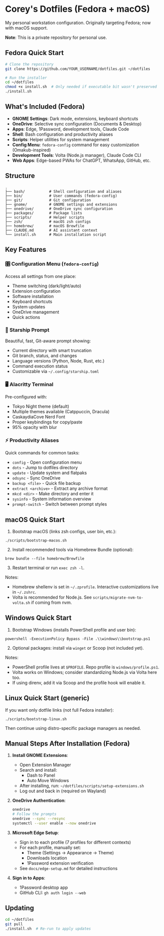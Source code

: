 # Corey's Dotfiles (Fedora + macOS)

My personal workstation configuration. Originally targeting Fedora; now with macOS support.

**Note**: This is a private repository for personal use.

## Fedora Quick Start

```bash
# Clone the repository
git clone https://github.com/YOUR_USERNAME/dotfiles.git ~/dotfiles

# Run the installer
cd ~/dotfiles
chmod +x install.sh  # Only needed if executable bit wasn't preserved
./install.sh
```

## What's Included (Fedora)

- **GNOME Settings**: Dark mode, extensions, keyboard shortcuts
- **OneDrive**: Selective sync configuration (Documents & Desktop)
- **Apps**: Edge, 1Password, development tools, Claude Code
- **Shell**: Bash configuration and productivity aliases
- **Scripts**: Helper utilities for system management
- **Config Menu**: `fedora-config` command for easy customization (Omakub-inspired)
- **Development Tools**: Volta (Node.js manager), Claude Code CLI
- **Web Apps**: Edge-based PWAs for ChatGPT, WhatsApp, GitHub, etc.

## Structure

```
.
├── bash/           # Shell configuration and aliases
├── bin/            # User commands (fedora-config)
├── git/            # Git configuration
├── gnome/          # GNOME settings and extensions
├── onedrive/       # OneDrive sync configuration
├── packages/       # Package lists
├── scripts/        # Helper scripts
├── zsh/            # macOS zsh configs
├── homebrew/       # macOS Brewfile
├── CLAUDE.md       # AI assistant context
└── install.sh      # Main installation script
```

## Key Features

### 🎛️ Configuration Menu (`fedora-config`)
Access all settings from one place:
- Theme switching (dark/light/auto)
- Extension configuration
- Software installation
- Keyboard shortcuts
- System updates
- OneDrive management
- Quick actions

### 🚀 Starship Prompt
Beautiful, fast, Git-aware prompt showing:
- Current directory with smart truncation
- Git branch, status, and changes
- Language versions (Python, Node, Rust, etc.)
- Command execution status
- Customizable via `~/.config/starship.toml`

### 🖥️ Alacritty Terminal
Pre-configured with:
- Tokyo Night theme (default)
- Multiple themes available (Catppuccin, Dracula)
- CaskaydiaCove Nerd Font
- Proper keybindings for copy/paste
- 95% opacity with blur

### ⚡ Productivity Aliases
Quick commands for common tasks:
- `config` - Open configuration menu
- `dots` - Jump to dotfiles directory
- `update` - Update system and flatpaks
- `odsync` - Sync OneDrive
- `backup <file>` - Quick file backup
- `extract <archive>` - Extract any archive format
- `mkcd <dir>` - Make directory and enter it
- `sysinfo` - System information overview
- `prompt-switch` - Switch between prompt styles

## macOS Quick Start

1) Bootstrap macOS (links zsh configs, user bin, etc.):

```
./scripts/bootstrap-macos.sh
```

2) Install recommended tools via Homebrew Bundle (optional):

```
brew bundle --file homebrew/Brewfile
```

3) Restart terminal or run `exec zsh -l`.

Notes:
- Homebrew shellenv is set in `~/.zprofile`. Interactive customizations live in `~/.zshrc`.
- Volta is recommended for Node.js. See `scripts/migrate-nvm-to-volta.sh` if coming from nvm.

## Windows Quick Start

1) Bootstrap Windows (installs PowerShell profile and user bin):

```
powershell -ExecutionPolicy Bypass -File .\\windows\\bootstrap.ps1
```

2) Optional packages: install via `winget` or Scoop (not included yet).

Notes:
- PowerShell profile lives at `$PROFILE`. Repo profile is `windows/profile.ps1`.
- Volta works on Windows; consider standardizing Node.js via Volta here too.
- If using direnv, add it via Scoop and the profile hook will enable it.

## Linux Quick Start (generic)

If you want only dotfile links (not full Fedora installer):

```
./scripts/bootstrap-linux.sh
```

Then continue using distro-specific package managers as needed.

## Manual Steps After Installation (Fedora)

1. **Install GNOME Extensions**:
   - Open Extension Manager
   - Search and install: 
     - Dash to Panel
     - Auto Move Windows
   - After installing, run: `~/dotfiles/scripts/setup-extensions.sh`
   - Log out and back in (required on Wayland)

2. **OneDrive Authentication**:
   ```bash
   onedrive
   # Follow the prompts
   onedrive --sync --resync
   systemctl --user enable --now onedrive
   ```

3. **Microsoft Edge Setup**:
   - Sign in to each profile (7 profiles for different contexts)
   - For each profile, manually set:
     - Theme (Settings → Appearance → Theme)
     - Downloads location
     - 1Password extension verification
   - See `docs/edge-setup.md` for detailed instructions

4. **Sign in to Apps**:
   - 1Password desktop app
   - GitHub CLI: `gh auth login --web`

## Updating

```bash
cd ~/dotfiles
git pull
./install.sh  # Re-run to apply updates
```
